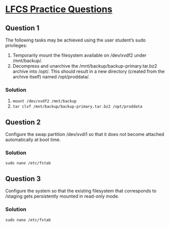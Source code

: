 # [LFCS Practice Questions](https://training.linuxfoundation.org/wp-content/uploads/2019/04/LFCS-Practice-Questions-v1.0.pdf)

## Question 1
The following tasks may be achieved using the user student’s sudo privileges:
1. Temporarily mount the filesystem available on /dev/xvdf2 under /mnt/backup/.
2. Decompress and unarchive the /mnt/backup/backup-primary.tar.bz2 archive into /opt/. This should result in a new directory (created from the archive itself) named /opt/proddata/.

### Solution
1. `mount /dev/xvdf2 /mnt/backup`
2. `tar clvf /mnt/backup/backup-primary.tar.bz2 /opt/proddata`

## Question 2
Configure the swap partition /dev/xvdi1 so that it does not become attached automatically at boot time.

### Solution
````
sudo nano /etc/fstab
````

## Question 3
Configure the system so that the existing filesystem that corresponds to /staging gets persistently mounted in read-only mode.

### Solution
````
sudo nano /etc/fstab
````